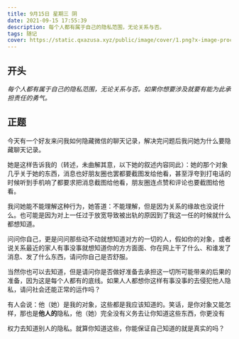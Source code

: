 ```yaml
---
title: 9月15日 星期三 阴
date: 2021-09-15 17:55:39
description: 每个人都有属于自己的隐私范围，无论关系与否。
tags: 随记
cover: https://static.qxazusa.xyz/public/image/cover/1.png?x-image-process=style/webp
---
```


## **开头**

*每个人都有属于自己的隐私范围，无论关系与否。如果你想要涉及就要有能为此承担责任的勇气。*

## **正题**

今天有一个好友来问我如何隐藏微信的聊天记录，解决完问题后我问她为什么要隐藏聊天记录。

她是这样告诉我的（转述，未曲解其意，以下她的叙述内容同此）：她的那个对象几乎关于她的东西，消息也好朋友圈也罢都要截图发给他看，甚至浮夸到打电话的时候听到手机响了都要求把消息截图给他看，朋友圈连点赞和评论也要截图给他看。

我问她能不能理解这种行为，她答道：不能理解，但是因为关系的缘故也没说什么。也可能是因为对上一任过于放宽导致被出轨的原因到了我这一任的时候就什么都想知道。

问问你自己，更是问问那些动不动就想知道对方的一切的人，假如你的对象，或者说关系最近的家人有事没事就想知道你的方方面面、你在网上干了什么、和谁发了消息、发了什么东西，请问你自己是否舒服。

当然你也可以去知道，但是请问你是否做好准备去承担这一切所可能带来的后果的准备，因为这是每个人都有的底线。如果人人都想你这样有事没事的去侵犯他人隐私，请问社会还能正常的运作吗？

有人会说：他（她）是我的对象，这些都是我应该知道的。笑话，是你对象又能怎样，那也是**他人的**隐私，他（她）完全没有义务去让你知道这些东西，你更没有

权力去知道别人的隐私。就算你知道这些，你能保证自己知道的就是真实的吗？

